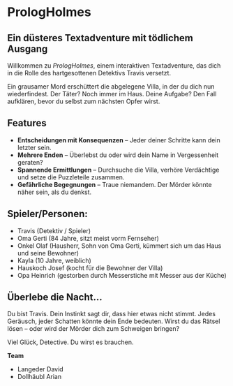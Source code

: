 # PrologHolmes

## Ein düsteres Textadventure mit tödlichem Ausgang

Willkommen zu *PrologHolmes*, einem interaktiven Textadventure, das dich in die Rolle des hartgesottenen Detektivs Travis versetzt.

Ein grausamer Mord erschüttert die abgelegene Villa, in der du dich nun wiederfindest. Der Täter? Noch immer im Haus. Deine Aufgabe? Den Fall aufklären, bevor du selbst zum nächsten Opfer wirst.

## Features
- **Entscheidungen mit Konsequenzen** – Jeder deiner Schritte kann dein letzter sein.
- **Mehrere Enden** – Überlebst du oder wird dein Name in Vergessenheit geraten?
- **Spannende Ermittlungen** – Durchsuche die Villa, verhöre Verdächtige und setze die Puzzleteile zusammen.
- **Gefährliche Begegnungen** – Traue niemandem. Der Mörder könnte näher sein, als du denkst.


## Spieler/Personen:
- Travis (Detektiv / Spieler)
- Oma Gerti (84 Jahre, sitzt meist vorm Fernseher)
- Onkel Olaf (Hausherr, Sohn von Oma Gerti, kümmert sich um das Haus und seine Bewohner)
- Kayla (10 Jahre, weiblich)
- Hauskoch Josef (kocht für die Bewohner der Villa)
- Opa Heinrich (gestorben durch Messerstiche mit Messer aus der Küche)


## Überlebe die Nacht...
Du bist Travis. Dein Instinkt sagt dir, dass hier etwas nicht stimmt. Jedes Geräusch, jeder Schatten könnte dein Ende bedeuten. Wirst du das Rätsel lösen – oder wird der Mörder dich zum Schweigen bringen?

Viel Glück, Detective. Du wirst es brauchen.


**Team**
- Langeder David
- Dollhäubl Arian
